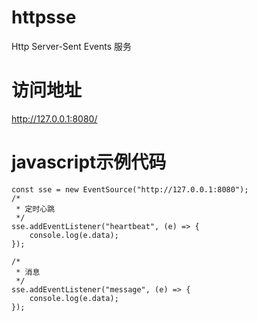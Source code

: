# httpsse
Http Server-Sent Events 服务

# 访问地址
http://127.0.0.1:8080/

# javascript示例代码
    const sse = new EventSource("http://127.0.0.1:8080");
    /*
     * 定时心跳
     */
    sse.addEventListener("heartbeat", (e) => {
        console.log(e.data);
    });

    /*
     * 消息
     */
    sse.addEventListener("message", (e) => {
        console.log(e.data);
    });
